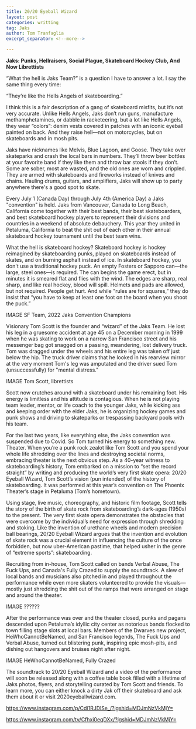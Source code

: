 ```yaml
---
title: 20/20 Eyeball Wizard
layout: post
categories: writting
tag: Jaks
author: Tom Tranfaglia
excerpt_separator: <!--more-->

---
```

__Jaks: Punks, Hellraisers, Social Plague, Skateboard Hockey Club, And Now Librettists__

“What the hell is Jaks Team?” is a question I have to answer a lot. I say the same thing every time:

“They’re like the Hells Angels of skateboarding.”
<!--more-->
I think this is a fair description of a gang of skateboard misfits, but it’s not very accurate. Unlike Hells Angels, Jaks don’t run guns, manufacture methamphetamines, or dabble in racketeering, but a lot like Hells Angels, they wear “colors”: denim vests covered in patches with an iconic eyeball painted on back. And they raise hell—not on motorcycles, but on skateboards and in mosh pits. 

<!--{% include image.html url="/assets/tomscott.jpg" description="Liberest Tom Scott" %}-->


Jaks have nicknames like Melvis, Blue Lagoon, and Goose. They take over skateparks and crash the local bars in numbers. They’ll throw beer bottles at your favorite band if they like them and throw bar stools if they don’t. Some are sober, most are wasted, and the old ones are worn and crippled. They are armed with skateboards and fireworks instead of knives and chains. Hauling drums, guitars, and amplifiers, Jaks will show up to party anywhere there's a good spot to skate.

Every July 1 (Canada Day) through July 4th (America Day) a Jaks "convention" is held. Jaks from Vancouver, Canada to Long Beach, California come together with their best bands, their best skateboarders, and best skateboard hockey players to represent their divisions and countries in a weekend of absolute debauchery. This year they united in Petaluma, California to beat the shit out of each other in their annual skateboard hockey tournament until the best team wins.

What the hell is skateboard hockey? Skateboard hockey is hockey reimagined by skateboarding punks, played on skateboards instead of skates, and on burning asphalt instead of ice. In skateboard hockey, you don't use a traditional hockey puck. An empty Fosters or Sapporo can—the large, steel ones—is required. The can begins the game erect, but in minutes it is smeared flat and flies with the wind. The edges are sharp, real sharp, and like real hockey, blood will spill. Helmets and pads are allowed, but not required. People get hurt. And while "rules are for squares,” they do insist that “you have to keep at least one foot on the board when you shoot the puck.”

IMAGE
SF Team, 2022 Jaks Convention Champions

Visionary Tom Scott is the founder and “wizard” of the Jaks Team. He lost his leg in a gruesome accident at age 45 on a December morning in 1999 when he was skating to work on a narrow San Francisco street and his messenger bag got snagged on a passing, meandering, lost delivery truck. Tom was dragged under the wheels and his entire leg was taken off just below the hip. The truck driver claims that he looked in his rearview mirror at the very moment Tom's leg was amputated and the driver sued Tom (unsuccessfully) for "mental distress."

IMAGE
Tom Scott, librettists

Scott now crutches around with a skateboard under his remaining foot. His energy is limitless and his attitude is contagious. When he is not playing team leader, mentor, or life coach to the younger Jaks, while kicking ass and keeping order with the elder Jaks, he is organizing hockey games and punk shows and driving to skateparks or trespassing backyard pools with his team.

For the last two years, like everything else, the Jaks convention was suspended due to Covid. So Tom turned his energy to something new. Theater. When you’re a punk rock zealot like Tom Scott and you spend your whole life shredding over the lines and destroying societal norms, embracing theater is the next obvious step. As a 40-year witness to skateboarding’s history, Tom embarked on a mission to “set the record straight” by writing and producing the world’s very first skate opera: 20/20 Eyeball Wizard, Tom Scott’s vision (pun intended) of the history of skateboarding. It was performed at this year’s convention on The Phoenix Theater’s stage in Petaluma (Tom’s hometown). 

Using stage, live music, choreography, and historic film footage, Scott tells the story of the birth of skate rock from skateboarding’s dark-ages (1950s) to the present. The very first skate opera demonstrates the obstacles that were overcome by the individual’s need for expression through shredding and stoking. Like the invention of urethane wheels and modern precision ball bearings, 20/20 Eyeball Wizard argues that the invention and evolution of skate rock was a crucial element in influencing the culture of the once forbidden, but now uber-American pastime, that helped usher in the genre of “extreme sports”: skateboarding.

Recruiting from in-house, Tom Scott called on bands Verbal Abuse, The Fuck Ups, and Canada's Fully Crazed to supply the soundtrack. A slew of local bands and musicians also pitched in and played throughout the performance while even more skaters volunteered to provide the visuals—mostly just shredding the shit out of the ramps that were arranged on stage and around the theater.

IMAGE
??????

After the performance was over and the theater closed, punks and pagans descended upon Petaluma’s idyllic city center as notorious bands flocked to town filling stage slots at local bars. Members of the Dwarves new project, HeWhoCannotBeNamed, and San Francisco legends, The Fuck Ups and Verbal Abuse, turned out blistering punk, inspiring epic mosh-pits, and dishing out hangovers and bruises night after night. 

IMAGE
HeWhoCannotBeNamed, Fully Crazed

The soundtrack to 20/20 Eyeball Wizard and a video of the performance will soon be released along with a coffee table book filled with a lifetime of Jaks photos, flyers, and storytelling curated by Tom Scott and friends. To learn more, you can either knock a dirty Jak off their skateboard and ask them about it or visit 2020eyeballwizard.com.



https://www.instagram.com/p/Cdi1RJDlSe_/?igshid=MDJmNzVkMjY=


https://www.instagram.com/tv/Cfhxi0eqDXx/?igshid=MDJmNzVkMjY=







